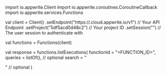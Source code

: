 import io.appwrite.Client
import io.appwrite.coroutines.CoroutineCallback
import io.appwrite.services.Functions

val client = Client()
    .setEndpoint("https://<REGION>.cloud.appwrite.io/v1") // Your API Endpoint
    .setProject("5df5acd0d48c2") // Your project ID
    .setSession("") // The user session to authenticate with

val functions = Functions(client)

val response = functions.listExecutions(
    functionId = "<FUNCTION_ID>",
    queries = listOf(), // optional
    search = "<SEARCH>" // optional
)
